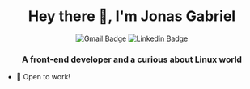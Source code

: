 <h1 align="center">Hey there 👋, I'm Jonas Gabriel</h1>
<div align='center'>
  
[![Gmail Badge](https://img.shields.io/badge/-jgalmeida1993@gmail.com-c14438?style=flat-square&logo=Gmail&logoColor=white&link=mailto:jgalmeida1993@gmail.com)](mailto:jgalmeida1993@gmail.com)
[![Linkedin Badge](https://img.shields.io/badge/-Jonas%20Gabriel-blue?style=flat-square&logo=Linkedin&logoColor=white&link=https://www.linkedin.com/in/jgalmeida93/)](https://www.linkedin.com/in/jgalmeida93/)
  
</div>
<h3 align="center">A front-end developer and a curious about Linux world</h3>

- 🔭 Open to work!




